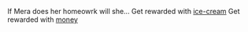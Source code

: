If Mera does her homeowrk will she...
Get rewarded with [ice-cream](finish/ice-cream.md)
Get rewarded with [money](finish/money.md)